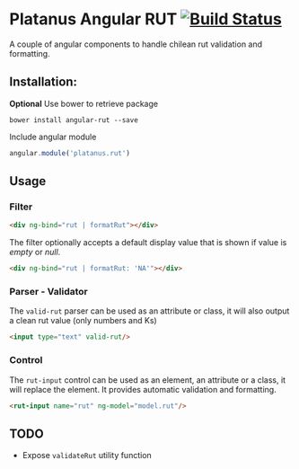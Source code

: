 Platanus Angular RUT [![Build Status](https://travis-ci.org/platanus/angular-rut.svg?branch=master)](https://travis-ci.org/platanus/angular-rut)
===============

A couple of angular components to handle chilean rut validation and formatting.

## Installation:

**Optional** Use bower to retrieve package

```
bower install angular-rut --save
```

Include angular module

```javascript
angular.module('platanus.rut')
```

## Usage

### Filter

```html
<div ng-bind="rut | formatRut"></div>
```

The filter optionally accepts a default display value that is shown if value is _empty_ or _null_.

```html
<div ng-bind="rut | formatRut: 'NA'"></div>
```

### Parser - Validator

The `valid-rut` parser can be used as an attribute or class, it will also output a clean rut value (only numbers and Ks)

```html
<input type="text" valid-rut/>
```

### Control

The `rut-input` control can be used as an element, an attribute or a class, it will replace the element. It provides automatic validation and formatting.

```html
<rut-input name="rut" ng-model="model.rut"/>
```

## TODO

* Expose `validateRut` utility function


